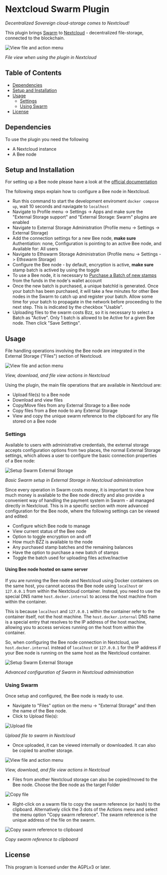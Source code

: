 # Nextcloud Swarm Plugin

_Decentralized Sovereign cloud-storage comes to Nextcloud!_

This plugin brings [Swarm](https://www.ethswarm.org/) to [Nextcloud](https://nextcloud.com) - decentralized file-storage, connected to the blockchain.

![View file and action menu](assets/images/swarm_Files.png "View file and action menu")

<em>File view when using the plugin in Nextcloud</em>

## Table of Contents

-   [Dependencies](#dependencies)
-   [Setup and Installation](#setup-and-installation)
-   [Usage](#usage)
    -   [Settings](#settings)
    -   [Using Swarm](#using-swarm)
-   [License](#license)

## Dependencies

To use the plugin you need the following

-   A Nextcloud instance
-   A Bee node

## Setup and Installation

For setting up a Bee node please have a look at the [official documentation](https://docs.ethswarm.org/docs/installation/quick-start)

The following steps explain how to configure a Bee node in Nextcloud.

-   Run this command to start the development enviroment `docker compose up`, wait 10 seconds and naviagate to `localhost`
-   Navigate to Profile menu -> Settings -> Apps and make sure the "External Storage support" and "External Storage: Swarm" plugins are enabled
-   Navigate to External Storage Administration (Profile menu -> Settings -> External Storage)
-   Add the connection settings for a new Bee node, **make sure** Authentiation: none, Configuration is pointing to an active Bee node, and Available for: All users
-   Navigate to Ethswarm Storage Administration (Profile menu -> Settings -> Ethswarm Storage)
-   Configure the Bee node - by default, encryption is active, **make sure** stamp batch is actived by using the toggle
-   To use a Bee node, it is necessary to [Purchase a Batch of new stamps](https://docs.ethswarm.org/docs/access-the-swarm/keep-your-data-alive) from the funds in the node's wallet account
-   Once the new batch is purchased, a unique batchId is generated. Once your batch has been purchased, it will take a few minutes for other Bee nodes in the Swarm to catch up and register your batch. Allow some time for your batch to propagate in the network before proceeding to the next step. This is indicated by the checkbox "Usable".
-   Uploading files to the swarm costs Bzz, so it is necessary to select a Batch as "Active". Only 1 batch is allowed to be Active for a given Bee node. Then click "Save Settings".

## Usage

File handling operations involving the Bee node are integrated in the External Storage ("Files") section of Nextcloud.

![View file and action menu](assets/images/swarm_Files_Intro.png "View file and action menu")

<em>View, download, and file view actions in Nextcloud</em>

Using the plugin, the main file operations that are available in Nextcloud are:

-   Upload file(s) to a Bee node
-   Download and view files
-   Copy/Move files from any External Storage to a Bee node
-   Copy files from a Bee node to any External Storage
-   View and copy the unique swarm reference to the clipboard for any file stored on a Bee node

### Settings

Available to users with administrative credentials, the external storage accepts configuration options from two places, the normal External Storage settings, which allows a user to configure the basic connection properties of a Bee node:

![Setup Swarm External Storage](assets/images/swarm_Setup_ExtStorage.png "Setup Swarm External Storage")

<em>Basic Swarm setup in External Storage in Nextcloud administration</em>

Since every operation in Swarm costs money, it is important to view how much money is available to the Bee node directly and also provide a convenient way of handling the payment system in Swarm - all managed directly in Nextcloud. This is in a specific section with more advanced configuration for the Bee node, where the following settings can be viewed and edited:

-   Configure which Bee node to manage
-   View current status of the Bee node
-   Option to toggle encryption on and off
-   How much BZZ is available to the node
-   Any purchased stamp batches and the remaining balances
-   Have the option to purchase a new batch of stamps
-   Toggle the batch used for uploading files active/inactive

#### Using Bee node hosted on same server

If you are running the Bee node and Nextcloud using Docker containers on the same host, you cannot access the Bee node using `localhost` or `127.0.0.1` from within the Nextcloud container. Instead, you need to use the special DNS name `host.docker.internal` to access the host machine from within the container.

This is because `localhost` and `127.0.0.1` within the container refer to the container itself, not the host machine. The `host.docker.internal` DNS name is a special entry that resolves to the IP address of the host machine, allowing you to access services running on the host from within the container.

So, when configuring the Bee node connection in Nextcloud, use `host.docker.internal` instead of `localhost` or `127.0.0.1` for the IP address if your Bee node is running on the same host as the Nextcloud container.

![Setup Swarm External Storage](assets/images/swarm_Setup_Ethswarm_buyStamp1.png "Setup Swarm External Storage")

<em>Advanced configuration of Swarm in Nextcloud administration</em>

### Using Swarm

Once setup and configured, the Bee node is ready to use.

-   Navigate to "Files" option on the menu -> "External Storage" and then the name of the Bee node.
-   Click to Upload file(s):

![Upload file](assets/images/swarm_Files_UploadFile.png "Upload file")

<em>Upload file to swarm in Nextcloud</em>

-   Once uploaded, it can be viewed internally or downloaded. It can also be copied to another storage.

![View file and action menu](assets/images/swarm_Files_ViewFile.png "View file and action menu")

<em>View, download, and file view actions in Nextcloud</em>

-   Files from another Nextcloud storage can also be copied/moved to the Bee node. Choose the Bee node as the target Folder

![Copy file](assets/images/swarm_CopyMove.png "Copy file")

-   Right-click on a swarm file to copy the swarm reference (or hash) to the clipboard. Alternatively click the 3 dots of the Actions menu and select the menu option "Copy swarm reference". The swarm reference is the unique address of the file on the swarm.

![Copy swarm reference to clipboard](assets/images/swarm_Files_CopySwarmRef "Copy swarm reference to clipboard")

<em>Copy swarm reference to clipboard</em>

## License

This program is licensed under the AGPLv3 or later.
